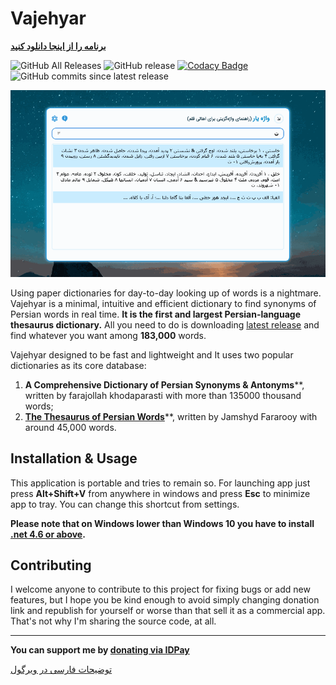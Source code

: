 # Vajehyar

**[برنامه را از اینجا دانلود کنید](https://github.com/kokabi1365/Vajehyar/releases/latest)**

![GitHub All Releases](https://img.shields.io/github/downloads/kokabi1365/Vajehyar/total.svg)
![GitHub release](https://img.shields.io/github/release/kokabi1365/Vajehyar.svg)
[![Codacy Badge](https://api.codacy.com/project/badge/Grade/c2c5d01e88244f4db8900f976dc80fff)](https://www.codacy.com/app/kokabi1365/Vajehyar?utm_source=github.com&amp;utm_medium=referral&amp;utm_content=kokabi1365/Vajehyar&amp;utm_campaign=Badge_Grade)
![GitHub commits since latest release](https://img.shields.io/github/commits-since/kokabi1365/Vajehyar/latest.svg)


![](Usage.gif)



Using paper dictionaries for day-to-day looking up of words is a nightmare. Vajehyar is a minimal, intuitive and efficient dictionary to find synonyms of Persian words in real time. **It is the first and largest Persian-language thesaurus dictionary.** All you need to do is downloading [latest release](https://github.com/kokabi1365/Vajehyar/releases) and find whatever you want among **183,000** words.

Vajehyar designed to be fast and lightweight and It uses two popular dictionaries as its core database:

1. **A Comprehensive Dictionary of Persian Synonyms & Antonyms****, written by farajollah khodaparasti with more than 135000 thousand words;
2. [**The Thesaurus of Persian Words**](https://fa.wikipedia.org/wiki/%D9%81%D8%B1%D9%87%D9%86%DA%AF_%D8%B7%DB%8C%D9%81%DB%8C)**, written by Jamshyd Fararooy with around 45,000 words.

## Installation & Usage

This application is portable and tries to remain so. For launching app just press **Alt+Shift+V** from anywhere in windows and press **Esc** to minimize app to tray. You can change this shortcut from settings.

**Please note that on Windows lower than Windows 10 you have to install [.net 4.6 or above](https://www.microsoft.com/en-us/download/details.aspx?id=53344).**


## Contributing

I welcome anyone to contribute to this project for fixing bugs or add new features, but I hope you be kind enough to avoid simply changing donation link and republish for yourself or worse than that sell it as a commercial app. That's not why I'm sharing the source code, at all.

---
**You can support me by [donating via IDPay](https://idpay.ir/kokabi)**

[توضیحات فارسی در ویرگول](https://virgool.io/@kokabi/vajehyar-bgyys49ibopb)



